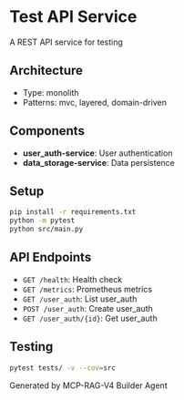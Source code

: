 # Test API Service

A REST API service for testing

## Architecture

- Type: monolith
- Patterns: mvc, layered, domain-driven

## Components

- **user_auth-service**: User authentication
- **data_storage-service**: Data persistence

## Setup

```bash
pip install -r requirements.txt
python -m pytest
python src/main.py
```

## API Endpoints

- `GET /health`: Health check
- `GET /metrics`: Prometheus metrics
- `GET /user_auth`: List user_auth
- `POST /user_auth`: Create user_auth
- `GET /user_auth/{id}`: Get user_auth

## Testing

```bash
pytest tests/ -v --cov=src
```

Generated by MCP-RAG-V4 Builder Agent